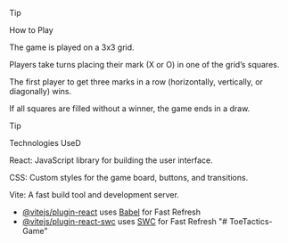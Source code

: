> [!TIP]
> How to Play

The game is played on a 3x3 grid.

Players take turns placing their mark (X or O) in one of the grid’s squares.

The first player to get three marks in a row (horizontally, vertically, or diagonally) wins.

If all squares are filled without a winner, the game ends in a draw.


> [!TIP]
> Technologies UseD


React: JavaScript library for building the user interface.

CSS: Custom styles for the game board, buttons, and transitions.

Vite: A fast build tool and development server.


> 
- [@vitejs/plugin-react](https://github.com/vitejs/vite-plugin-react/blob/main/packages/plugin-react/README.md) uses [Babel](https://babeljs.io/) for Fast Refresh
- [@vitejs/plugin-react-swc](https://github.com/vitejs/vite-plugin-react-swc) uses [SWC](https://swc.rs/) for Fast Refresh
"# ToeTactics-Game" 

